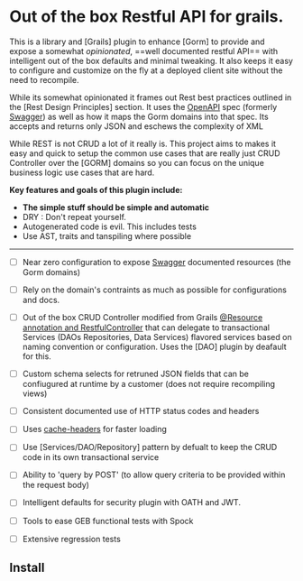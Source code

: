 
# Out of the box Restful API for grails. 

This is a library and [Grails] plugin to enhance [Gorm] to provide and expose a somewhat _opinionated_, ==well documented restful API== with intelligent out of the box defaults and minimal tweaking. It also keeps it easy to configure and customize on the fly at a deployed client site without the need to recompile.

While its somewhat opinionated it frames out Rest best practices outlined in the [Rest Design Principles] section.  It uses the [OpenAPI] spec (formerly [Swagger]) as well as how it maps the Gorm domains into that spec. Its accepts and returns only JSON and eschews the complexity of XML

While REST is not CRUD a lot of it really is. This project aims to makes it easy and quick to setup the common use cases that are really just CRUD Controller over the [GORM] domains so you can focus on the unique business logic use cases that are hard.

**Key features and goals of this plugin include:**

- **The simple stuff should be simple and automatic**
- DRY : Don't repeat yourself.
- Autogenerated code is evil. This includes tests
- Use AST, traits and tanspiling where possible 

---

- [ ] Near zero configuration to expose [Swagger] documented resources (the Gorm domains)
- [ ]  Rely on the domain's contraints as much as possible for configurations and docs.
- [ ]  Out of the box CRUD Controller modified from Grails [@Resource annotation and RestfulController](http://docs.grails.org/latest/guide/REST.html#domainResources) that can delegate to transactional Services (DAOs Repositories, Data Services) flavored services based on naming convention or configuration. Uses the [DAO] plugin by deafault for this.
- [ ]  Custom schema selects for retruned JSON fields that can be confiugured at runtime by a customer (does not require recompiling views)
- [ ]  Consistent documented use of HTTP status codes and headers
- [ ]  Uses [cache-headers](https://github.com/grails-plugins/cache-headers) for faster loading
- [ ]  Use [Services/DAO/Repository] pattern by defualt to keep the CRUD code in its own transactional service
- [ ]  Ability to 'query by POST' (to allow query criteria to be provided within the request body)
- [ ]  Intelligent defaults for security plugin with OATH and JWT.
- [ ]  Tools to ease GEB functional tests with Spock
- [ ]  Extensive regression tests


## Install

```groovy

```

  [OpenAPI]: https://github.com/OAI/OpenAPI-Specification
  [OAS]: https://github.com/OAI/OpenAPI-Specification
  [Swagger]: https://swagger.io/announcing-openapi-3-0/



